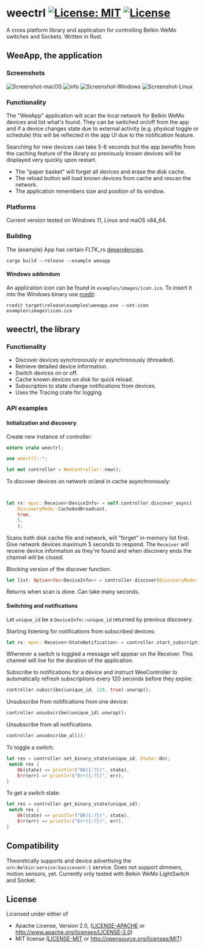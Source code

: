 # weectrl   [![License: MIT](https://img.shields.io/badge/License-MIT-yellow.svg)](https://opensource.org/licenses/MIT) [![License](https://img.shields.io/badge/License-Apache%202.0-blue.svg)](https://opensource.org/licenses/Apache-2.0)

A cross platform library and application for controlling Belkin WeMo switches and Sockets. Written in Rust.

## WeeApp, the application

### Screenshots
![Screenshot-macOS](https://user-images.githubusercontent.com/19599562/193374117-9890c33d-c4f9-49ca-a1b2-9010daaecfa3.png)
![info](https://user-images.githubusercontent.com/19599562/194636095-28ebccc5-7ab9-49e7-a1a8-acd7b77c67cf.png)
![Screenshot-Windows](https://user-images.githubusercontent.com/19599562/193374122-f3d494d4-3872-44c6-9ef6-7cf67923f16b.png)
![Screenshot-Linux](https://user-images.githubusercontent.com/19599562/193374125-3b5d8d51-763a-40b0-b8f8-bb21c9a5f4fc.png)

### Functionality
The "WeeApp" application will scan the local network for Belkin WeMo devices and list what's found. They can be switched on/off from the app and if a device changes state due to external activity (e.g. physical toggle or schedule) this will be reflected in the app UI due to the notification feature.

Searching for new devices can take 5-6 seconds but the app benefits from the caching feature of the library so previously known devices will be displayed very quickly upon restart.   

* The "paper basket" will forget all devices and erase the disk cache.
* The reload button will load known devices from cache and rescan the network.
* The application remembers size and position of its window. 

### Platforms
Current version tested on Windows 11, Linux and maOS x84_64.

### Building

The (example) App has certain FLTK_rs [dependencies](https://fltk-rs.github.io/fltk-book/Setup.html).

```
cargo build --release --example weeapp
```
#### Windows addendum
An application icon can be found in `examples/images/icon.ico`. To insert it into the Windows binary use [rcedit][56bbd8db]:
```
rcedit target\release\examples\weeapp.exe --set-icon examples\images\icon.ico
```
  [56bbd8db]: https://github.com/electron/rcedit/releases "rcedit"

## weectrl, the library
### Functionality
* Discover devices synchronously or asynchronously (threaded).
* Retrieve detailed device information.
* Switch devices on or off.
* Cache known devices on disk for quick reload.
* Subscription to state change notifications from devices.
* Uses the Tracing crate for logging.

### API examples

#### Initialization and discovery
Create new instance of controller:
``` rust
extern crate weectrl;

use weectrl::*;

let mut controller = WeeController::new();
```

To discover devices on network or/and in cache asynchronously:
``` rust


let rx: mpsc::Receiver<DeviceInfo> = self.controller.discover_async(
    DiscoveryMode::CacheAndBroadcast, 
    true, 
    5, 
    );
```
Scans both disk cache file and network, will "forget" in-memory list first. Give network devices maximum 5 seconds to respond.
The ```Receiver``` will receive device information as they're found and when discovery ends the channel will be closed.

Blocking version of the discover function.
``` rust
let list: Option<Vec<DeviceInfo>> = controller.discover(DiscoveryMode::CacheAndBroadcast, true, 5);
```
Returns when scan is done. Can take many seconds.


#### Switching and notifications

Let `unique_id` be a `DeviceInfo::unique_id` returned by previous discovery.

Starting listening for notifications from subscribed devices:
``` rust
let rx: mpsc::Receiver<StateNotification> = controller.start_subscription_service().unwrap();
```
Whenever a switch is toggled a message will appear on the Receiver. This channel will live for the duration
of the application. 

Subscribe to notifications for a device and instruct WeeController to automatically refresh subscriptions every 120 seconds before they expire:
``` rust
controller.subscribe(&unique_id, 120, true).unwrap();
```

Unsubscribe from notifications from one device:
``` rust
controller.unsubscribe(&unique_id).unwrap();
```

Unsubscribe from all notifications.
``` rust
controller.unsubscribe_all();
```

To toggle a switch:
``` rust
let res = controller.set_binary_state(unique_id, State::On);
 match res {
    Ok(state) => println!("Ok({:?})", state),
    Err(err) => println!("Err({:?})", err),
}
```

To get a switch state:
``` rust
let res = controller.get_binary_state(unique_id);
 match res {
    Ok(state) => println!("Ok({:?})", state),
    Err(err) => println!("Err({:?})", err),
}
```
## Compatibility
Theoretically supports and device advertising the `urn:Belkin:service:basicevent:1` service. Does not support dimmers, motion sensors, yet.
Currently only tested with Belkin WeMo LightSwitch and Socket.

## License

Licensed under either of

 * Apache License, Version 2.0, ([LICENSE-APACHE](LICENSE-APACHE) or http://www.apache.org/licenses/LICENSE-2.0)
 * MIT license ([LICENSE-MIT](LICENSE-MIT) or http://opensource.org/licenses/MIT)
